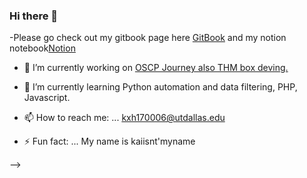 ### Hi there 👋
-Please go check out my gitbook page here [GitBook](https://app.gitbook.com/@huangkx2015/s/kiwids-docs/)
                     and my notion notebook[Notion](https://www.notion.so/kiwids/Wonderland-23687c4bbeed4731a7c665ce72f8a3ea)

- 🔭 I’m currently working on  [OSCP Journey also THM box deving.](https://app.gitbook.com/@huangkx2015/s/kiwids-docs/oscp-road-trip)

- 🌱 I’m currently learning Python automation and data filtering, PHP, Javascript.  

- 📫 How to reach me: ... kxh170006@utdallas.edu 

- ⚡ Fun fact: ...  My name is kaiisnt'myname

-->

<!--
**kiwids0220/kiwids0220** is a ✨ _special_ ✨ repository because its `README.md` (this file) appears on your GitHub profile.



